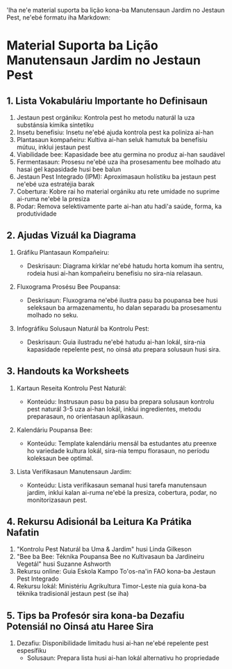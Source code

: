 'Iha ne'e material suporta ba lição kona-ba Manutensaun Jardim no Jestaun Pest, ne'ebé formatu iha Markdown:

# Material Suporta ba Lição Manutensaun Jardim no Jestaun Pest

## 1. Lista Vokabuláriu Importante ho Definisaun

1. Jestaun pest orgániku: Kontrola pest ho metodu naturál la uza substánsia kimika sintetiku
2. Insetu benefisiu: Insetu ne'ebé ajuda kontrola pest ka poliniza ai-han
3. Plantasaun kompañeiru: Kultiva ai-han seluk hamutuk ba benefísiu mútuu, inklui jestaun pest
4. Viabilidade bee: Kapasidade bee atu germina no produz ai-han saudável
5. Fermentasaun: Prosesu ne'ebé uza iha prosesamentu bee molhado atu hasai gel kapasidade husi bee balun
6. Jestaun Pest Integrado (IPM): Aproximasaun holístiku ba jestaun pest ne'ebé uza estratéjia barak
7. Cobertura: Kobre rai ho material orgániku atu rete umidade no suprime ai-ruma ne'ebé la presiza
8. Podar: Remova selektivamente parte ai-han atu hadi'a saúde, forma, ka produtividade

## 2. Ajudas Vizuál ka Diagrama

1. Gráfiku Plantasaun Kompañeiru:
   - Deskrisaun: Diagrama kírklar ne'ebé hatudu horta komum iha sentru, rodeia husi ai-han kompañeiru benefisiu no sira-nia relasaun.

2. Fluxograma Prosésu Bee Poupansa:
   - Deskrisaun: Fluxograma ne'ebé ilustra pasu ba poupansa bee husi seleksaun ba armazenamentu, ho dalan separadu ba prosesamentu molhado no seku.

3. Infográfiku Solusaun Naturál ba Kontrolu Pest:
   - Deskrisaun: Guia ilustradu ne'ebé hatudu ai-han lokál, sira-nia kapasidade repelente pest, no oinsá atu prepara solusaun husi sira.

## 3. Handouts ka Worksheets

1. Kartaun Reseita Kontrolu Pest Naturál:
   - Konteúdu: Instrusaun pasu ba pasu ba prepara solusaun kontrolu pest naturál 3-5 uza ai-han lokál, inklui ingredientes, metodu preparasaun, no orientasaun aplikasaun.

2. Kalendáriu Poupansa Bee:
   - Konteúdu: Template kalendáriu mensál ba estudantes atu preenxe ho variedade kultura lokál, sira-nia tempu florasaun, no períodu koleksaun bee optimal.

3. Lista Verifikasaun Manutensaun Jardim:
   - Konteúdu: Lista verifikasaun semanal husi tarefa manutensaun jardim, inklui kalan ai-ruma ne'ebé la presiza, cobertura, podar, no monitorizasaun pest.

## 4. Rekursu Adisionál ba Leitura Ka Prátika Nafatin

1. "Kontrolu Pest Naturál ba Uma & Jardim" husi Linda Gilkeson
2. "Bee ba Bee: Téknika Poupansa Bee no Kultivasaun ba Jardineiru Vegetál" husi Suzanne Ashworth
3. Rekursu online: Guia Eskola Kampo To'os-na'in FAO kona-ba Jestaun Pest Integrado
4. Rekursu lokál: Ministériu Agrikultura Timor-Leste nia guia kona-ba téknika tradisionál jestaun pest (se iha)

## 5. Tips ba Profesór sira kona-ba Dezafiu Potensiál no Oinsá atu Haree Sira

1. Dezafiu: Disponibilidade limitadu husi ai-han ne'ebé repelente pest espesífiku
   - Solusaun: Prepara lista husi ai-han lokál alternativu ho propriedade